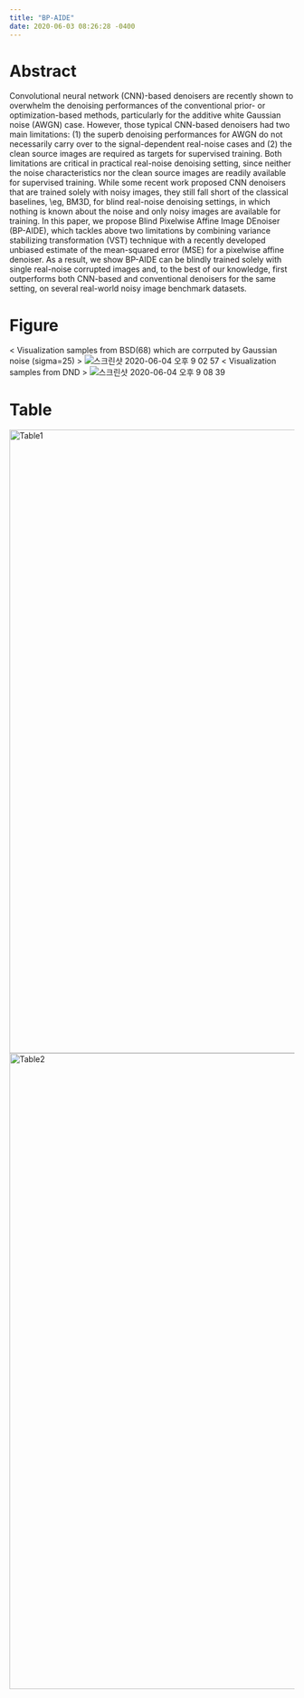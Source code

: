 ```yaml
---
title: "BP-AIDE"
date: 2020-06-03 08:26:28 -0400
---
```



# Abstract

 Convolutional neural network (CNN)-based denoisers are recently shown to overwhelm the denoising performances 
 of the conventional prior- or optimization-based methods, particularly for the additive white Gaussian noise (AWGN) case. 
 However, those typical CNN-based denoisers had two main limitations: (1) the superb denoising performances for AWGN do not
 necessarily carry over to the signal-dependent real-noise cases and (2) the clean source images are required as targets for
 supervised training.  Both limitations are critical in practical real-noise denoising setting, since neither the noise 
 characteristics nor the clean source images are readily available for supervised training. While some recent work proposed
 CNN denoisers that are trained solely with noisy images, they still fall short of the classical baselines, \eg, BM3D,
 for blind real-noise denoising settings, in which nothing is known about the noise and only noisy images are available 
 for training. In this paper, we propose Blind Pixelwise Affine Image DEnoiser (BP-AIDE), which tackles above two limitations
 by combining variance stabilizing transformation (VST) technique with a recently developed unbiased estimate of the 
 mean-squared error (MSE) for a pixelwise affine denoiser. As a result, we show BP-AIDE can be blindly trained solely
 with single real-noise corrupted images and, to the best of our knowledge, first outperforms both CNN-based and 
 conventional denoisers for the same setting, on several real-world noisy image benchmark datasets. 
  


# Figure
< Visualization samples from BSD(68) which are corrputed by Gaussian noise (sigma=25) >
![스크린샷 2020-06-04 오후 9 02 57](https://user-images.githubusercontent.com/31755186/83754670-4c6a3700-a6a7-11ea-9b74-8da157981baf.png)
< Visualization samples from DND >
![스크린샷 2020-06-04 오후 9 08 39](https://user-images.githubusercontent.com/31755186/83754858-9bb06780-a6a7-11ea-8d3b-8cd97c00a83c.png)



# Table
<img width="1101" alt="Table1" src="https://user-images.githubusercontent.com/31755186/83738856-cabadf00-a68f-11ea-973b-bd22bf208f8f.png">
 <img width="1123" alt="Table2" src="https://user-images.githubusercontent.com/31755186/83738841-c5f62b00-a68f-11ea-8bcf-5fecdc86d625.png">

